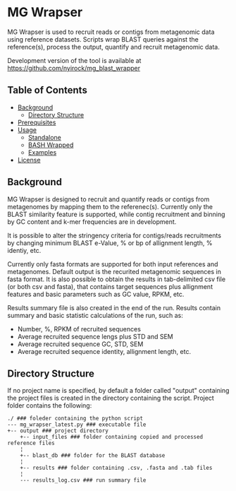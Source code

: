 # MG Wrapser



MG Wrapser is used to recruit reads or contigs from metagenomic data using reference datasets. Scripts wrap BLAST queries against the reference(s), process the output, quantify and recruit metagenomic data.

Development version of the tool is available at <https://github.com/nyirock/mg_blast_wrapper>

## Table of Contents

- [Background](#background)
  - [Directory Structure](#directory-structure)
- [Prerequisites](#prerequisites)
- [Usage](#usage)
  - [Standalone](#standalone)
  - [BASH Wrapped](#bash)
  - [Examples](#examples)
- [License](#license)


## Background

MG Wrapser is designed to recruit and quantify reads or contigs from metagenomes by mapping them to the referenec(s). Currently only the BLAST similarity feature is supported, while contig recruitment and binning by GC content and k-mer frequencies are in development.

It is possible to alter the stringency criteria for contigs/reads recruitments by changing minimum BLAST e-Value, % or bp of allignment length, % identiy, etc.

Currently only fasta formats are supported for both input references and metagenomes. Default output is the recurited metagenomic sequences in fasta format. It is also possible to obtain the results in tab-delimited csv file (or both csv and fasta), that contains target sequences plus allignment features and basic parameters such as GC value, RPKM, etc.

Results summary file is also created in the end of the run. Results contain summary and basic statistic calculations of the run, such as:
- Number, %, RPKM of recruited sequences
- Average recruited sequence lengs plus STD and SEM
- Average recruited sequence GC, STD, SEM
- Average recruited sequence identity, allignment length, etc.

## Directory Structure

If no project name is specified, by default a folder called "output" containing the project files is created in the directory containing the script.
Project folder contains the following:

``` 
./ ### foleder containing the python script
--- mg_wrapser_latest.py ### executable file
+-- output ### project directory
    +-- input_files ### folder containing copied and processed reference files
    ¦  
    +-- blast_db ### folder for the BLAST database
    ¦  
    +-- results ### folder containing .csv, .fasta and .tab files
    ¦   
    --- results_log.csv ### run summary file
```
